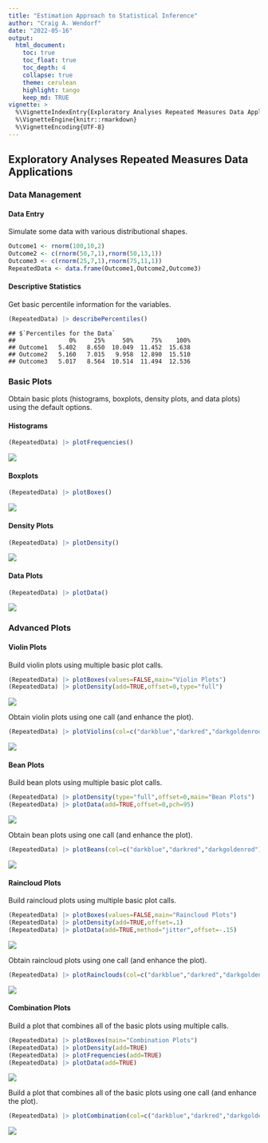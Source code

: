 ```yaml
---
title: "Estimation Approach to Statistical Inference"
author: "Craig A. Wendorf"
date: "2022-05-16"
output:
  html_document:
    toc: true
    toc_float: true
    toc_depth: 4
    collapse: true
    theme: cerulean
    highlight: tango
    keep_md: TRUE
vignette: >
  %\VignetteIndexEntry{Exploratory Analyses Repeated Measures Data Applications}
  %\VignetteEngine{knitr::rmarkdown}
  %\VignetteEncoding{UTF-8}
---
```






## Exploratory Analyses Repeated Measures Data Applications

### Data Management

#### Data Entry

Simulate some data with various distributional shapes.

```r
Outcome1 <- rnorm(100,10,2)
Outcome2 <- c(rnorm(50,7,1),rnorm(50,13,1))
Outcome3 <- c(rnorm(25,7,1),rnorm(75,11,1))
RepeatedData <- data.frame(Outcome1,Outcome2,Outcome3)
```

#### Descriptive Statistics

Get basic percentile information for the variables.

```r
(RepeatedData) |> describePercentiles()
```

```
## $`Percentiles for the Data`
##               0%     25%     50%     75%    100%
## Outcome1   5.402   8.650  10.049  11.452  15.638
## Outcome2   5.160   7.015   9.958  12.890  15.510
## Outcome3   5.017   8.564  10.514  11.494  12.536
```

### Basic Plots

Obtain basic plots (histograms, boxplots, density plots, and data plots) using the default options.

#### Histograms


```r
(RepeatedData) |> plotFrequencies()
```

![](figures/Repeated-Histograms-1.png)<!-- -->

#### Boxplots


```r
(RepeatedData) |> plotBoxes()
```

![](figures/Repeated-Boxes-1.png)<!-- -->

#### Density Plots


```r
(RepeatedData) |> plotDensity()
```

![](figures/Repeated-Density-1.png)<!-- -->

#### Data Plots


```r
(RepeatedData) |> plotData()
```

![](figures/Repeated-Data-1.png)<!-- -->

### Advanced Plots

#### Violin Plots

Build violin plots using multiple basic plot calls.

```r
(RepeatedData) |> plotBoxes(values=FALSE,main="Violin Plots")
(RepeatedData) |> plotDensity(add=TRUE,offset=0,type="full")
```

![](figures/Repeated-ViolinsA-1.png)<!-- -->

Obtain violin plots using one call (and enhance the plot).

```r
(RepeatedData) |> plotViolins(col=c("darkblue","darkred","darkgoldenrod"))
```

![](figures/Repeated-ViolinsB-1.png)<!-- -->

#### Bean Plots

Build bean plots using multiple basic plot calls.

```r
(RepeatedData) |> plotDensity(type="full",offset=0,main="Bean Plots")
(RepeatedData) |> plotData(add=TRUE,offset=0,pch=95)
```

![](figures/Repeated-BeansA-1.png)<!-- -->

Obtain bean plots using one call (and enhance the plot).

```r
(RepeatedData) |> plotBeans(col=c("darkblue","darkred","darkgoldenrod"))
```

![](figures/Repeated-BeansB-1.png)<!-- -->

#### Raincloud Plots

Build raincloud plots using multiple basic plot calls.

```r
(RepeatedData) |> plotBoxes(values=FALSE,main="Raincloud Plots")
(RepeatedData) |> plotDensity(add=TRUE,offset=.1)
(RepeatedData) |> plotData(add=TRUE,method="jitter",offset=-.15)
```

![](figures/Repeated-RaincloudsA-1.png)<!-- -->

Obtain raincloud plots using one call (and enhance the plot).

```r
(RepeatedData) |> plotRainclouds(col=c("darkblue","darkred","darkgoldenrod"))
```

![](figures/Repeated-RaincloudsB-1.png)<!-- -->

#### Combination Plots

Build a plot that combines all of the basic plots using multiple calls.

```r
(RepeatedData) |> plotBoxes(main="Combination Plots")
(RepeatedData) |> plotDensity(add=TRUE)
(RepeatedData) |> plotFrequencies(add=TRUE)
(RepeatedData) |> plotData(add=TRUE)
```

![](figures/Repeated-CombinationsA-1.png)<!-- -->

Build a plot that combines all of the basic plots using one call (and enhance the plot).

```r
(RepeatedData) |> plotCombination(col=c("darkblue","darkred","darkgoldenrod"))
```

![](figures/Repeated-CombinationsB-1.png)<!-- -->
